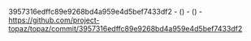 3957316edffc89e9268bd4a959e4d5bef7433df2 -  () -  () - https://github.com/project-topaz/topaz/commit/3957316edffc89e9268bd4a959e4d5bef7433df2
